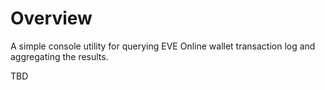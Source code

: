 # Overview

A simple console utility for querying EVE Online wallet transaction log
and aggregating the results.

TBD
